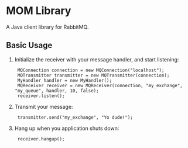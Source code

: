 MOM Library
===========
A Java client library for RabbitMQ.

Basic Usage
----------
1. Initialize the receiver with your message handler, and start listening:

        MQConnection connection = new MQConnection("localhost");
        MQTransmitter transmitter = new MQTransmitter(connection);
        MyHandler handler = new MyHandler();
        MQReceiver receiver = new MQReceiver(connection, "my_exchange", "my_queue", handler, 10, false);
        receiver.listen();

2. Transmit your message:

        transmitter.send("my_exchange", "Yo dude!");

3. Hang up when you application shuts down:

        receiver.hangup();
